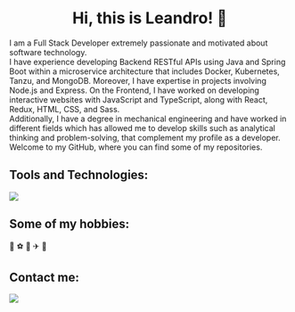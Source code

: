 

<h1 align="center">Hi, this is Leandro! 👋</h1>

<p align="left">
I am a Full Stack Developer extremely passionate and motivated about software technology.
<br>
I have experience developing Backend RESTful APIs using Java and Spring Boot within a microservice architecture that includes Docker, Kubernetes, Tanzu, and MongoDB.
Moreover, I have expertise in projects involving Node.js and Express.
On the Frontend, I have worked on developing interactive websites with JavaScript and TypeScript, along with React, Redux, HTML, CSS, and Sass.
<br>
Additionally, I have a degree in mechanical engineering and have worked in different fields which has allowed me to develop skills such as analytical thinking and problem-solving, that complement my profile as a developer.
<br>
Welcome to my GitHub, where you can find some of my repositories.
</p>


<h2 align="left">Tools and Technologies:</h2>

<p align="left">
  <a href="https://developer.mozilla.org/en-US/">
    <img src="https://skillicons.dev/icons?i=java,spring,maven,docker,kubernetes,kafka,rabbitmq,py,nodejs,express,npm,js,ts,react,redux,html,css,sass,jest,postman,mongodb,mysql,postgres,aws,firebase,git,github,gitlab,bitbucket,grafana,idea,vscode"/>
  </a>
</p>


<h2 align="left">Some of my hobbies:</h2>

<p align="left">
🏀 ⚽ 🎸 ✈ 📖
</p>


<h2 align="left">Contact me:</h2>
<p align="left">
  <a href="https://www.linkedin.com/in/leandrolupano" target="blank">
    <img src="https://skillicons.dev/icons?i=linkedin"/>
  </a>
</p>



